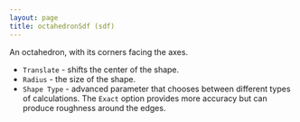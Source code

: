 ```yaml
---
layout: page
title: octahedronSdf (sdf)
---
```


An octahedron, with its corners facing the axes.

* `Translate` - shifts the center of the shape.
* `Radius` - the size of the shape.
* `Shape Type` - advanced parameter that chooses between different types of calculations. The `Exact` option provides more accuracy but can produce roughness around the edges.
